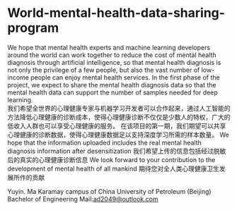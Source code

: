# World-mental-health-data-sharing-program
We hope that mental health experts and machine learning developers around the world can work together to reduce the cost of mental health diagnosis through artificial intelligence, so that mental health diagnosis is not only the privilege of a few people, but also the vast number of low-income people can enjoy mental health services. In the first phase of the project, we expect to share the mental health diagnosis data so that the mental health data can support the number of samples needed for deep learning.  
我们希望全世界的心理健康专家与机器学习开发者可以合作起来，通过人工智能的方法降低心理健康的诊断成本，使得心理健康诊断不仅仅是少数人的特权，广大的低收入人群也可以享受心理健康的服务。 在该项目的第一期，我们期望可以共享心理健康的诊断数据，使得心理健康数据足以支持深度学习所需的样本数量。
We hope that the information uploaded includes the real mental health diagnosis information after desensitization
我们希望上传的信息包括经过脱敏后的真实的心理健康诊断信息
We look forward to your contribution to the development of mental health of all mankind
期待您对全人类心理健康卫生发展所作的贡献

Yuyin. Ma
Karamay campus of China University of Petroleum (Beijing)
Bachelor of Engineering
Mail:ad2049@outlook.com

